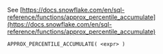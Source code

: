 See [https://docs.snowflake.com/en/sql-reference/functions/approx_percentile_accumulate](https://docs.snowflake.com/en/sql-reference/functions/approx_percentile_accumulate)
```
APPROX_PERCENTILE_ACCUMULATE( <expr> )
```

